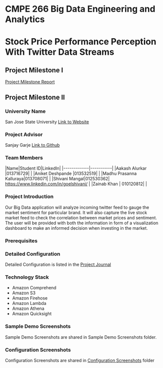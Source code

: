 # CMPE 266 Big Data Engineering and Analytics

# Stock Price Performance Perception With Twitter Data Streams

## Project Milestone I
[Project Milestone Report](https://github.com/aakashalurkar/cmpe266-project/blob/master/CMPE_266_Milestone_1.pdf)

## Project Milestone II

### University Name
San Jose State University [Link to Website](http://www.sjsu.edu/)

### Project Advisor
Sanjay Garje [Link to Github](https://www.linkedin.com/in/sanjaygarje/)

### Team Members
|Name|Student ID|LinkedIn|
|-------------|-----------|
|Aakash Alurkar |013716729| |
|Aniket Deshpande |013532519| |
|Madhu Prasanna Kalluraya|013708071| |
|Shivani Mangal|012530362| https://www.linkedin.com/in/goelshivani/ |
|Zainab Khan | 010120812| |



### Project Introduction
Our Big Data application will analyze incoming twitter feed to gauge the market sentiment for particular brand. It will also capture the live stock market feed to check the correlation between market prices and sentiment. The user will be provided with both the information in form of a visualization dashboard to make an informed decision when investing in the market.

### Prerequisites


### Detailed Configuration
Detailed Configuration is listed in the [Project Journal](https://github.com/aakashalurkar/cmpe266-project/blob/master/ProjectJournal.md)

### Technology Stack
* Amazon Comprehend
* Amazon S3
* Amazon Firehose
* Amazon Lambda
* Amazon Athena
* Amazon Quicksight


### Sample Demo Screenshots
Sample Demo Screenshots are shared in Sample Demo Screenshots folder.


### Configuration Screenshots
Configuration Screenshots are shared in [Configuration Screenshots](https://github.com/aakashalurkar/cmpe266-project/tree/master/ConfigurationScreenShots) folder
